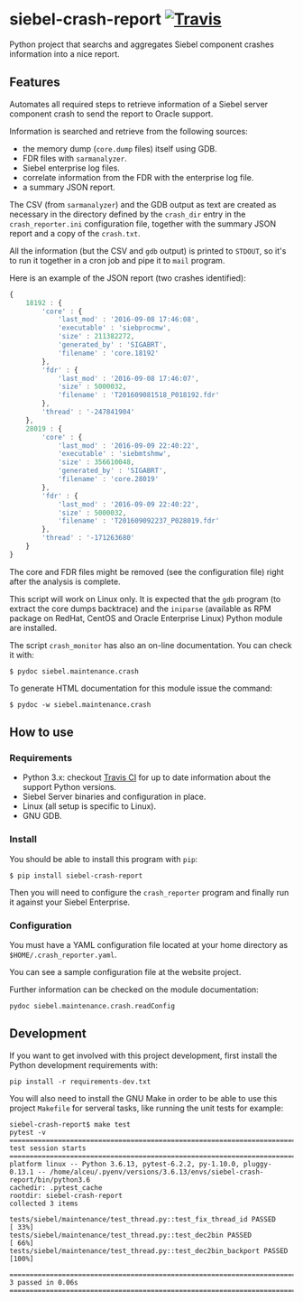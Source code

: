 # siebel-crash-report [![Travis](https://img.shields.io/travis/glasswalk3r/siebel-crash-report.svg)](https://travis-ci.com/glasswalk3r/siebel-crash-report/branches)
Python project that searchs and aggregates Siebel component crashes information
into a nice report.

## Features

Automates all required steps to retrieve information of a Siebel server
component crash to send the report to Oracle support.

Information is searched and retrieve from the following sources:

- the memory dump (`core.dump` files) itself using GDB.
- FDR files with `sarmanalyzer`.
- Siebel enterprise log files.
- correlate information from the FDR with the enterprise log file.
- a summary JSON report.

The CSV (from `sarmanalyzer`) and the GDB output as text are created as
necessary in the directory defined by the `crash_dir` entry in the
`crash_reporter.ini` configuration file, together with the summary JSON report
and a copy of the `crash.txt`.

All the information (but the CSV and `gdb` output) is printed to `STDOUT`, so
it's to run it together in a cron job and pipe it to `mail` program.

Here is an example of the JSON report (two crashes identified):

```javascript
{
	18192 : {
		'core' : {
			'last_mod' : '2016-09-08 17:46:08',
			'executable' : 'siebprocmw',
			'size' : 211382272,
			'generated_by' : 'SIGABRT',
			'filename' : 'core.18192'
		},
		'fdr' : {
			'last_mod' : '2016-09-08 17:46:07',
			'size' : 5000032,
			'filename' : 'T201609081518_P018192.fdr'
		},
		'thread' : '-247841904'
	},
	28019 : {
		'core' : {
			'last_mod' : '2016-09-09 22:40:22',
			'executable' : 'siebmtshmw',
			'size' : 356610048,
			'generated_by' : 'SIGABRT',
			'filename' : 'core.28019'
		},
		'fdr' : {
			'last_mod' : '2016-09-09 22:40:22',
			'size' : 5000032,
			'filename' : 'T201609092237_P028019.fdr'
		},
		'thread' : '-171263680'
	}
}
```

The core and FDR files might be removed (see the configuration file) right after
the analysis is complete.

This script will work on Linux only. It is expected that the `gdb` program (to
extract the core dumps backtrace) and the `iniparse` (available as RPM package
on RedHat, CentOS and Oracle Enterprise Linux) Python module are installed.

The script `crash_monitor` has also an on-line documentation. You can check it
with:

```
$ pydoc siebel.maintenance.crash
```

To generate HTML documentation for this module issue the command:

```
$ pydoc -w siebel.maintenance.crash
```

## How to use

### Requirements

 - Python 3.x: checkout
 [Travis CI](https://travis-ci.com/glasswalk3r/siebel-crash-report/branches) for
 up to date information about the support Python versions.
 - Siebel Server binaries and configuration in place.
 - Linux (all setup is specific to Linux).
 - GNU GDB.

### Install

You should be able to install this program with `pip`:

```
$ pip install siebel-crash-report
```

Then you will need to configure the `crash_reporter` program and finally run it
against your Siebel Enterprise.

### Configuration

You must have a YAML configuration file located at your home directory as
`$HOME/.crash_reporter.yaml`.

You can see a sample configuration file at the website project.

Further information can be checked on the module documentation:

```
pydoc siebel.maintenance.crash.readConfig
```

## Development

If you want to get involved with this project development, first install the
Python development requirements with:

```
pip install -r requirements-dev.txt
```

You will also need to install the GNU Make in order to be able to use this
project `Makefile` for serveral tasks, like running the unit tests for example:

```
siebel-crash-report$ make test
pytest -v
==================================================================================== test session starts =====================================================================================
platform linux -- Python 3.6.13, pytest-6.2.2, py-1.10.0, pluggy-0.13.1 -- /home/alceu/.pyenv/versions/3.6.13/envs/siebel-crash-report/bin/python3.6
cachedir: .pytest_cache
rootdir: siebel-crash-report
collected 3 items

tests/siebel/maintenance/test_thread.py::test_fix_thread_id PASSED                                                                                                                     [ 33%]
tests/siebel/maintenance/test_thread.py::test_dec2bin PASSED                                                                                                                           [ 66%]
tests/siebel/maintenance/test_thread.py::test_dec2bin_backport PASSED                                                                                                                  [100%]

===================================================================================== 3 passed in 0.06s ======================================================================================
```
